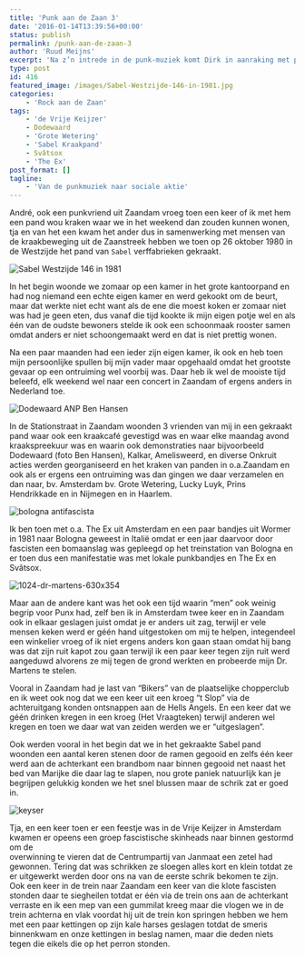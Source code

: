 ```yaml
---
title: 'Punk aan de Zaan 3'
date: '2016-01-14T13:39:56+00:00'
status: publish
permalink: /punk-aan-de-zaan-3
author: 'Ruud Meijns'
excerpt: 'Na z’n intrede in de punk-muziek komt Dirk in aanraking met politieke en sociale akties.'
type: post
id: 416
featured_image: /images/Sabel-Westzijde-146-in-1981.jpg
categories:
    - 'Rock aan de Zaan'
tags:
    - 'de Vrije Keijzer'
    - Dodewaard
    - 'Grote Wetering'
    - 'Sabel Kraakpand'
    - Svâtsox
    - 'The Ex'
post_format: []
tagline:
    - 'Van de punkmuziek naar sociale aktie'
---
```

André, ook een punkvriend uit Zaandam vroeg toen een keer of ik met hem een pand wou kraken waar we in het weekend dan zouden kunnen wonen, tja en van het een kwam het ander dus in samenwerking met mensen van de kraakbeweging uit de Zaanstreek hebben we toen op 26 oktober 1980 in de Westzijde het pand van `Sabel` verffabrieken gekraakt.

![Sabel Westzijde 146 in 1981](/images/Sabel-Westzijde-146-in-1981.jpg)

In het begin woonde we zomaar op een kamer in het grote kantoorpand en had nog niemand een echte eigen kamer en werd gekookt om de beurt, maar dat werkte niet echt want als de ene die moest koken er zomaar niet was had je geen eten, dus vanaf die tijd kookte ik mijn eigen potje wel en als één van de oudste bewoners stelde ik ook een schoonmaak rooster samen omdat anders er niet schoongemaakt werd en dat is niet prettig wonen.

Na een paar maanden had een ieder zijn eigen kamer, ik ook en heb toen mijn persoonlijke spullen bij mijn vader maar opgehaald omdat het grootste gevaar op een ontruiming wel voorbij was. Daar heb ik wel de mooiste tijd beleefd, elk weekend wel naar een concert in Zaandam of ergens anders in Nederland toe.

![Dodewaard ANP Ben Hansen](/images/Dodewaard-ANP-Ben-Hansen.jpg) 

In de Stationstraat in Zaandam woonden 3 vrienden van mij in een gekraakt pand waar ook een kraakcafé gevestigd was en waar elke maandag avond kraakspreekuur was en waarin ook demonstraties naar bijvoorbeeld Dodewaard (foto Ben Hansen), Kalkar, Amelisweerd, en diverse Onkruit acties werden georganiseerd en het kraken van panden in o.a.Zaandam en ook als er ergens een ontruiming was dan gingen we daar verzamelen en dan naar, bv. Amsterdam bv. Grote Wetering, Lucky Luyk, Prins Hendrikkade en in Nijmegen en in Haarlem.

![bologna antifascista](/images/bologna-antifascista.jpg)

Ik ben toen met o.a. The Ex uit Amsterdam en een paar bandjes uit Wormer in 1981 naar Bologna geweest in Italië omdat er een jaar daarvoor door fascisten een bomaanslag was gepleegd op het treinstation van Bologna en er toen dus een manifestatie was met lokale punkbandjes en The Ex en Svâtsox.

![1024-dr-martens-630x354](/images/1024-dr-martens-630x354.jpg)

Maar aan de andere kant was het ook een tijd waarin “men” ook weinig begrip voor Punx had, zelf ben ik in Amsterdam twee keer en in Zaandam ook in elkaar geslagen juist omdat je er anders uit zag, terwijl er vele mensen keken werd er géén hand uitgestoken om mij te helpen, integendeel een winkelier vroeg of ik niet ergens anders kon gaan staan omdat hij bang was dat zijn ruit kapot zou gaan terwijl ik een paar keer tegen zijn ruit werd aangeduwd alvorens ze mij tegen de grond werkten en probeerde mijn Dr. Martens te stelen.

Vooral in Zaandam had je last van “Bikers” van de plaatselijke chopperclub en ik weet ook nog dat we een keer uit een kroeg “t Slop” via de achteruitgang konden ontsnappen aan de Hells Angels. En een keer dat we géén drinken kregen in een kroeg (Het Vraagteken) terwijl anderen wel kregen en toen we daar wat van zeiden werden we er “uitgeslagen”.

Ook werden vooral in het begin dat we in het gekraakte Sabel pand woonden een aantal keren stenen door de ramen gegooid en zelfs één keer werd aan de achterkant een brandbom naar binnen gegooid net naast het bed van Marijke die daar lag te slapen, nou grote paniek natuurlijk kan je begrijpen gelukkig konden we het snel blussen maar de schrik zat er goed in.

![keyser](/images/keyser.jpg)

Tja, en een keer toen er een feestje was in de Vrije Keijzer in Amsterdam kwamen er opeens een groep fascistische skinheads naar binnen gestormd om de  
overwinning te vieren dat de Centrumpartij van Janmaat een zetel had gewonnen. Tering dat was schrikken ze sloegen alles kort en klein totdat ze er uitgewerkt werden door ons na van de eerste schrik bekomen te zijn. Ook een keer in de trein naar Zaandam een keer van die klote fascisten stonden daar te siegheilen totdat er één via de trein ons aan de achterkant verraste en ik een mep van een gummilat kreeg maar die vlogen we in de trein achterna en vlak voordat hij uit de trein kon springen hebben we hem met een paar kettingen op zijn kale harses geslagen totdat de smeris binnenkwam en onze kettingen in beslag namen, maar die deden niets tegen die eikels die op het perron stonden.